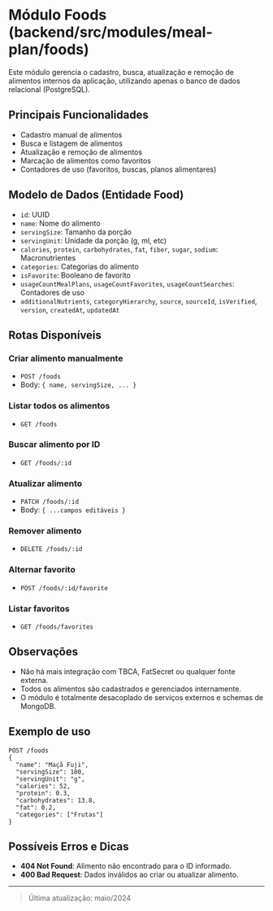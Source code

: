 # Módulo Foods (backend/src/modules/meal-plan/foods)

Este módulo gerencia o cadastro, busca, atualização e remoção de alimentos internos da aplicação, utilizando apenas o banco de dados relacional (PostgreSQL).

## Principais Funcionalidades

- Cadastro manual de alimentos
- Busca e listagem de alimentos
- Atualização e remoção de alimentos
- Marcação de alimentos como favoritos
- Contadores de uso (favoritos, buscas, planos alimentares)

## Modelo de Dados (Entidade Food)

- `id`: UUID
- `name`: Nome do alimento
- `servingSize`: Tamanho da porção
- `servingUnit`: Unidade da porção (g, ml, etc)
- `calories`, `protein`, `carbohydrates`, `fat`, `fiber`, `sugar`, `sodium`: Macronutrientes
- `categories`: Categorias do alimento
- `isFavorite`: Booleano de favorito
- `usageCountMealPlans`, `usageCountFavorites`, `usageCountSearches`: Contadores de uso
- `additionalNutrients`, `categoryHierarchy`, `source`, `sourceId`, `isVerified`, `version`, `createdAt`, `updatedAt`

## Rotas Disponíveis

### Criar alimento manualmente

- `POST /foods`
- Body: `{ name, servingSize, ... }`

### Listar todos os alimentos

- `GET /foods`

### Buscar alimento por ID

- `GET /foods/:id`

### Atualizar alimento

- `PATCH /foods/:id`
- Body: `{ ...campos editáveis }`

### Remover alimento

- `DELETE /foods/:id`

### Alternar favorito

- `POST /foods/:id/favorite`

### Listar favoritos

- `GET /foods/favorites`

## Observações

- Não há mais integração com TBCA, FatSecret ou qualquer fonte externa.
- Todos os alimentos são cadastrados e gerenciados internamente.
- O módulo é totalmente desacoplado de serviços externos e schemas de MongoDB.

## Exemplo de uso

```http
POST /foods
{
  "name": "Maçã Fuji",
  "servingSize": 100,
  "servingUnit": "g",
  "calories": 52,
  "protein": 0.3,
  "carbohydrates": 13.8,
  "fat": 0.2,
  "categories": ["Frutas"]
}
```

## Possíveis Erros e Dicas

- **404 Not Found**: Alimento não encontrado para o ID informado.
- **400 Bad Request**: Dados inválidos ao criar ou atualizar alimento.

---

> Última atualização: maio/2024
